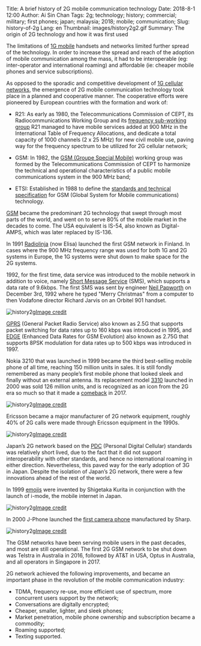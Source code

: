 Title: A brief history of 2G mobile communication technology
Date: 2018-8-1 12:00
Author: Ai Sin Chan
Tags: 2g; technology; history; commercial; military; first phones; japan; malaysia; 2018; mobile; communication; 
Slug: history-of-2g
Lang: en
Thumbnail: images/history2g2.gif
Summary: The origin of 2G technology and how it was first used

The limitations of [1G mobile](https://blog.xoxzo.com/2018/07/24/history-of-1g/) handsets and networks limited further spread of the technology. In order to increase the spread and reach of the adoption of mobile communication among the mass, it had to be interoperable (eg: inter-operator and international roaming) and affordable (ie: cheaper mobile phones and service subscriptions). 

As opposed to the sporadic and competitive development of [1G cellular networks](https://blog.xoxzo.com/2018/07/24/history-of-1g/), the emergence of 2G mobile communication technology took place in a planned and cooperative manner. The cooperative efforts were pioneered by European countries with the formation and work of:

-	R21: As early as 1980, the Telecommunications Commission of CEPT, its Radiocommunications Working Group and its [frequency sub-working group](http://www.gsmhistory.com/the-beginnings/) R21 managed to have mobile services added at 900 MHz in the International Table of Frequency Allocations, and dedicate a total capacity of 1000 channels (2 x 25 MHz) for new civil mobile use, paving way for the frequency spectrum to be utilized for 2G cellular network; 

-	GSM: In 1982, the [GSM (Groupe Special Mobile)](http://www.gsmhistory.com/chapter/an-upromising-start/) working group was formed by the Telecommunications Commission of CEPT to harmonize the technical and operational characteristics of a public mobile communications system in the 900 MHz band;
 
-	ETSI: Established in 1988 to define the [standards and technical specification](https://www.etsi.org/) for GSM (Global System for Mobile communications) technology. 

[GSM](https://www.gsma.com/) became the predominant 2G technology that swept through most parts of the world, and went on to serve 80% of the mobile market in the decades to come. The USA equivalent is IS-54, also known as Digital-AMPS, which was later replaced by IS-136. 

In 1991 [Radiolinja](http://corporate.elisa.com/on-elisa/history/) (now Elisa) launched the first GSM network in Finland. In cases where the 900 MHz frequency range was used for both 1G and 2G systems in Europe, the 1G systems were shut down to make space for the 2G systems. 

1992, for the first time, data service was introduced to the mobile network in addition to voice, namely [Short Message Service](https://en.wikipedia.org/wiki/SMS) (SMS), which supports a data rate of 9.6kbps. The first SMS was sent by engineer [Neil Papworth](http://neilpapworth.com/) on December 3rd, 1992 where he typed "Merry Christmas" from a computer to then Vodafone director Richard Jarvis on an Orbitel 901 handset.

![history2g](/images/history2g1.jpg)<a class="caption" href="http://neilpapworth.com/FAQ.htm">Image credit</a>

[GPRS](https://www.etsi.org/technologies-clusters/technologies/mobile/gprs) (General Packet Radio Service) also known as 2.5G that supports packet switching for data rates up to 160 kbps was introduced in 1995, and [EDGE](http://www.3gpp.org/technologies/keywords-acronyms/102-gprs-edge) (Enhanced Data Rates for GSM Evolution) also known as 2.75G that supports 8PSK modulation for data rates up to 500 kbps was introduced in 1997. 

Nokia 3210 that was launched in 1999 became the third best-selling mobile phone of all time, reaching 150 million units in sales. It is still fondly remembered as many people’s first mobile phone that looked sleek and finally without an external antenna. Its replacement model [3310](https://www.androidauthority.com/10-most-iconic-mobile-phones-634852/) launched in 2000 was sold 126 million units, and is recognized as an icon from the 2G era so much so that it made a [comeback](https://www.nokia.com/en_int/phones/nokia-3310) in 2017.  
 
![history2g](/images/history2g2.gif)<a class="caption" href="https://www.terraformcorp.com/50-most-influential-gadgets-of-all-time/">Image credit</a>

Ericsson became a major manufacturer of 2G network equipment, roughly 40% of 2G calls were made through Ericsson equipment in the 1990s. 
 
![history2g](/images/history2g3.jpg)<a class="caption" href="https://cosconor.fr/GSM/Divers/Equipment/Ericsson/2106%20-%202206/Commercial%20info/RBS%202106.pdf">Image credit</a>

Japan’s 2G network based on the [PDC](https://en.wikipedia.org/wiki/Personal_Digital_Cellular) (Personal Digital Cellular) standards was relatively short lived, due to the fact that it did not support interoperability with other standards, and hence no international roaming in either direction. Nevertheless, this paved way for the early adoption of 3G in Japan. Despite the isolation of Japan’s 2G network, there were a few innovations ahead of the rest of the world. 

In 1999 [emojis](https://stories.moma.org/the-original-emoji-set-has-been-added-to-the-museum-of-modern-arts-collection-c6060e141f61) were invented by Shigetaka Kurita in conjunction with the launch of i-mode, the mobile internet in Japan. 
 
![history2g](/images/history2g4.jpg)<a class="caption" href="https://stories.moma.org/the-original-emoji-set-has-been-added-to-the-museum-of-modern-arts-collection-c6060e141f61">Image credit</a>

In 2000 J-Phone launched the [first camera phone](https://k-tai.watch.impress.co.jp/cda/article/showcase_top/3913.html) manufactured by Sharp. 

![history2g](/images/history2g5.jpg)<a class="caption" href="https://k-tai.watch.impress.co.jp/cda/article/showcase_top/3913.html">Image credit</a>

The GSM networks have been serving mobile users in the past decades, and most are still operational. The first 2G GSM network to be shut down was Telstra in Australia in 2016, followed by AT&T in USA, Optus in Australia, and all operators in Singapore in 2017.

2G network achieved the following improvements, and became an important phase in the revolution of the mobile communication industry: 

-	TDMA, frequency re-use, more efficient use of spectrum, more concurrent users support by the network;
-	Conversations are digitally encrypted;
-	Cheaper, smaller, lighter, and sleek phones;
-	Market penetration, mobile phone ownership and subscription became a commodity;
-	Roaming supported;
-	Texting supported. 
